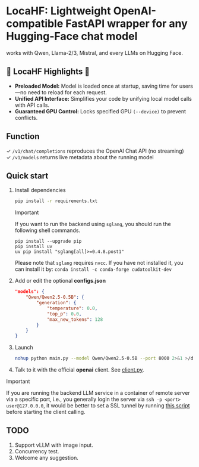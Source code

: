 # LocaHF: Lightweight OpenAI-compatible FastAPI wrapper for any Hugging-Face chat model
works with Qwen, Llama-2/3, Mistral, and every LLMs on Hugging Face.

🚀 LocaHF Highlights 🚀
----------
* **Preloaded Model:** Model is loaded once at startup, saving time for users—no need to reload for each request.
* **Unified API Interface:** Simplifies your code by unifying local model calls with API calls.
* **Guaranteed GPU Control:** Locks specified GPU `(--device)` to prevent conflicts.


Function
----------
✓ `/v1/chat/completions` reproduces the OpenAI Chat API (no streaming)  
✓ `/v1/models` returns live metadata about the running model  

Quick start
-----------
1.  Install dependencies

    ```bash
    pip install -r requirements.txt
    ```
    > [!IMPORTANT]
    > If you want to run the backend using `sglang`, you should run the following shell commands.
    > ```shell
    > pip install --upgrade pip
    > pip install uv
    > uv pip install "sglang[all]>=0.4.8.post1" 
    > ```
    > Please note that `sglang` requires `nvcc`. If you have not installed it, you can install it by:
    > `conda install -c conda-forge cudatoolkit-dev`

2.  Add or edit the optional **configs.json**

    ```json
    "models": {
        "Qwen/Qwen2.5-0.5B": {
            "generation": {
                "temperature": 0.0,
                "top_p": 0.0,
                "max_new_tokens": 128
            }
        }
    }
    ```

3.  Launch
    ```bash
    nohup python main.py --model Qwen/Qwen2.5-0.5B --port 8000 2>&1 >/dev/null &
    ```

4.  Talk to it with the official **openai** client. See [client.py](./client.py).

> [!IMPORTANT]
> If you are running the backend LLM service in a container of remote server via a specific port, i.e., you generally login the server via `ssh -p <port> user@127.0.0.0`, it would be better to set a SSL tunnel by running [this script](./init-ssh-tunnel-on-client.sh) before starting the client calling.

TODO
-----------
1. Support vLLM with image input.
2. Concurrency test.
3. Welcome any suggestion.